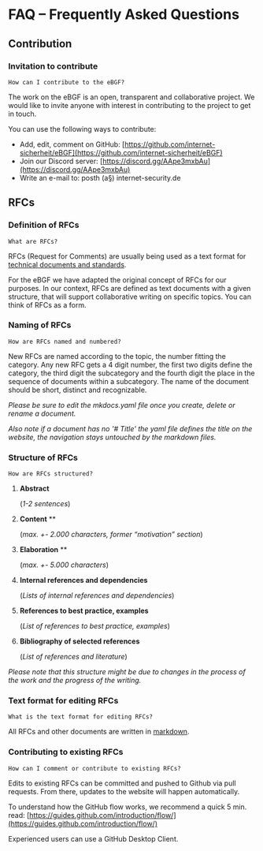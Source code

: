 # FAQ – Frequently Asked Questions

## Contribution

### Invitation to contribute

``How can I contribute to the eBGF?``

The work on the eBGF is an open, transparent and collaborative project. We would like to invite anyone with interest in contributing to the project to get in touch. 

You can use the following ways to contribute: 

- Add, edit, comment on GitHub: [https://github.com/internet-sicherheit/eBGF](https://github.com/internet-sicherheit/eBGF)
- Join our Discord server: [https://discord.gg/AApe3mxbAu](https://discord.gg/AApe3mxbAu)
- Write an e-mail to: posth (a§) internet-security.de


## RFCs


### Definition of RFCs

``What are RFCs?``

RFCs (Request for Comments) are usually being used as a text format for [technical documents and standards](https://en.wikipedia.org/wiki/Request_for_Comments). 

For the eBGF we have adapted the original concept of RFCs for our purposes. In our context, RFCs are defined as text documents with a given structure, that will support collaborative writing on specific topics. You can think of RFCs as a form. 

### Naming of RFCs

``How are RFCs named and numbered?``

New RFCs are named according to the topic, the number fitting the category. 
Any new RFC gets a 4 digit number, the first two digits define the category, the third digit the subcategory and the fourth digit the place in the sequence of documents within a subcategory. The name of the document should be short, distinct and recognizable.

*Please be sure to edit the mkdocs.yaml file once you create, delete or rename a document.*

*Also note if a document has no '# Title' the yaml file defines the title on the website, the navigation stays untouched by the markdown files.*

### Structure of RFCs

``How are RFCs structured?``

1.  **Abstract**

	(*1-2 sentences*)
    
2.  **Content** **

	(*max. +- 2.000 characters, former “motivation” section*) 
    
3.  **Elaboration** **

	(*max. +- 5.000 characters*)
    
4.  **Internal references and dependencies**

	(*Lists of internal references and dependencies*)
    
5. **References to best practice, examples**  

	(*List of references to best practice, examples*) 
	
6. **Bibliography of selected references**

	(*List of references and literature*)

*Please note that this structure might be due to changes in the process of the work and the progress of the writing.*

### Text format for editing RFCs
``What is the text format for editing RFCs?``

All RFCs and other documents are written in [markdown](https://daringfireball.net/projects/markdown/). 

### Contributing to existing RFCs

``How can I comment or contribute to existing RFCs?``

Edits to existing RFCs can be committed and pushed to Github via pull requests. From there, updates to the website will happen automatically.

To understand how the GitHub flow works, we recommend a quick 5 min. read:
[https://guides.github.com/introduction/flow/](https://guides.github.com/introduction/flow/)

Experienced users can use a GitHub Desktop Client.

